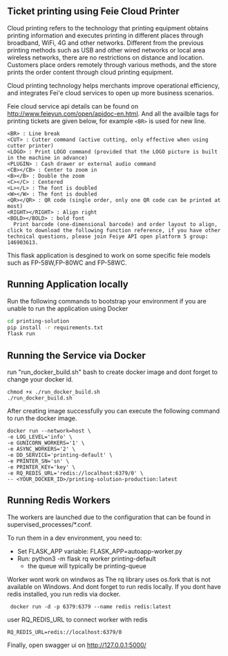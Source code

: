 ## Ticket printing using Feie Cloud Printer

Cloud printing refers to the technology that printing equipment obtains printing information and executes printing in different places through broadband, WiFi, 4G and other networks. Different from the previous printing methods such as USB and other wired networks or local area wireless networks, there are no restrictions on distance and location. Customers place orders remotely through various methods, and the store prints the order content through cloud printing equipment.

Cloud printing technology helps merchants improve operational efficiency, and integrates Fei'e cloud services to open up more business scenarios.

Feie cloud service api details can be found on http://www.feieyun.com/open/apidoc-en.html. 
And all the availble tags for printing tickets are given below, for example ```<BR>``` is used for new line.

```
<BR> : Line break
<CUT> : Cutter command (active cutting, only effective when using cutter printer)
<LOGO> : Print LOGO command (provided that the LOGO picture is built in the machine in advance)
<PLUGIN> : Cash drawer or external audio command
<CB></CB> : Center to zoom in
<B></B> : Double the zoom
<C></C> : Centered
<L></L> : The font is doubled
<W></W> : The font is doubled
<QR></QR> : QR code (single order, only one QR code can be printed at most)
<RIGHT></RIGHT> : Align right
<BOLD></BOLD> : bold font
  Print barcode (one-dimensional barcode) and order layout to align, click to download the following function reference, if you have other technical questions, please join Feiye API open platform 5 group: 146903613.
```

This flask application is desgined to work on some specific feie models such as FP-58W,FP-80WC and FP-58WC.


## Running Application locally

Run the following commands to bootstrap your environment if you are unable to run the application using Docker

```bash
cd printing-solution
pip install -r requirements.txt
flask run
```

## Running the Service via Docker
run "run_docker_build.sh" bash to create docker image and dont forget to change your docker id.

```shell
chmod +x ./run_docker_build.sh
./run_docker_build.sh
```
After creating image successfully you can execute the following command to run the docker image.

```shell
docker run --network=host \
-e LOG_LEVEL='info' \
-e GUNICORN_WORKERS='1' \
-e ASYNC_WORKERS='2' \
-e DD_SERVICE='printing-default' \
-e PRINTER_SN='sn' \
-e PRINTER_KEY='key' \
-e RQ_REDIS_URL='redis://localhost:6379/0' \
-- <YOUR_DOCKER_ID>/printing-solution-production:latest
```

## Running Redis Workers

The workers are launched due to the configuration that can be found in supervised_processes/*.conf.

To run them in a dev environment, you need to:
* Set FLASK_APP variable: FLASK_APP=autoapp-worker.py
* Run: python3 -m flask rq worker printing-default
  * the queue will typically be printing-queue

Worker wont work on windwos as The rq library uses os.fork that is not available on Windows. 
And dont forget to run redis locally. If you dont have redis installed, you run redis via docker.


```
 docker run -d -p 6379:6379 --name redis redis:latest
```
user RQ_REDIS_URL to connect worker with redis

```
RQ_REDIS_URL=redis://localhost:6379/0
```

Finally, open swagger ui on http://127.0.0.1:5000/
